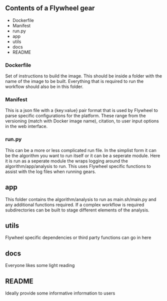 ## Contents of a Flywheel gear

- Dockerfile
- Manifest
- run.py
- app
- utils 
- docs
- README 

### Dockerfile
Set of instructions to build the image. This should be inside a folder with the name of the image to be built. Everything that is required to run the workflow should also be in this folder.

### Manifest
This is a json file with a {key:value} pair format that is used by Flywheel to parse specific configurations for the platform. These range from the versioning (match with Docker image name), citation, to user input options in the web interface. 

### run.py
This can be a more or less complicated run file. In the simplist form it can be the algorithm you want to run itself or it can be a seperate module. Here it is run as a seperate module the wraps logging around the algorithm/app/analysis to run. This uses Flywheel specific functions to assist with the log files when running gears. 

## app
This folder contains the algorithm/analysis to run as main.sh/main.py and any additional functions required. If a complex workflow is required subdirectories can be built to stage different elements of the analysis. 

## utils
Flywheel specific dependencies or third party functions can go in here

## docs
Everyone likes some light reading

## README
Ideally provide some informative information to users